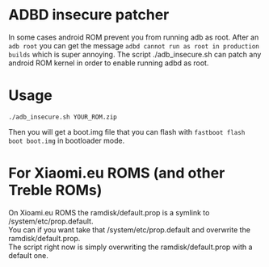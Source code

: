# ADBD insecure patcher
In some cases android ROM prevent you from running adb as root. After an `adb root` you can get the message `adbd cannot run as root in production builds` which is super annoying. 
The script ./adb\_insecure.sh can patch any android ROM kernel in order to enable running adbd as root.

# Usage

```
./adb_insecure.sh YOUR_ROM.zip
```

Then you will get a boot.img file that you can flash with `fastboot flash boot boot.img` in bootloader mode.

# For Xiaomi.eu ROMS (and other Treble ROMs)
On Xioami.eu ROMS the ramdisk/default.prop is a symlink to /system/etc/prop.default.  
You can if you want take that /system/etc/prop.default and overwrite the ramdisk/default.prop.  
The script right now is simply overwriting the ramdisk/default.prop with a default one.
